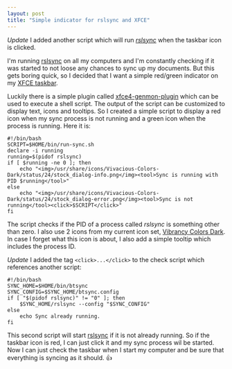 ```yaml
---
layout: post
title: "Simple indicator for rslsync and XFCE"
---
```

*Update* I added another script which will run *[rslsync][0]* when the taskbar icon is clicked.

I'm running [rslsync][0] on all my computers and I'm constantly checking if it was started to not loose any chances to sync up my documents. But this gets boring quick, so I decided that I want a simple red/green indicator on my [XFCE taskbar][1].

Luckily there is a simple plugin called [xfce4-genmon-plugin][2] which can be used to execute a shell script. The output of the script can be customized to display text, icons and tooltips. So I created a simple script to display a red icon when my sync process is not running and a green icon when the process is running. Here it is:

````
#!/bin/bash
SCRIPT=$HOME/bin/run-sync.sh
declare -i running
running=$(pidof rslsync)
if [ $running -ne 0 ]; then
	echo "<img>/usr/share/icons/Vivacious-Colors-Dark/status/24/stock_dialog-info.png</img><tool>Sync is running with PID $running</tool>"
else
	echo "<img>/usr/share/icons/Vivacious-Colors-Dark/status/24/stock_dialog-error.png</img><tool>Sync is not running</tool><click>$SCRIPT</click>"
fi
````

The script checks if the PID of a process called *rslsync* is something other than zero. I also use 2 icons from my current icon set, [Vibrancy Colors Dark][3]. In case I forget what this icon is about, I also add a simple tooltip which includes the process ID.

*Update* I added the tag `<click>...</click>` to the check script which references another script:

````
#!/bin/bash
SYNC_HOME=$HOME/bin/btsync
SYNC_CONFIG=$SYNC_HOME/btsync.config
if [ "$(pidof rslsync)" != "0" ]; then
	$SYNC_HOME/rslsync --config "$SYNC_CONFIG"
else
	echo Sync already running.
fi
````

This second script will start [rslsync][0] if it is not already running. So if the taskbar icon is red, I can just click it and my sync process wil be started. Now I can just check the taskbar when I start my computer and be sure that everything is syncing as it should. 👍

[0]: https://www.resilio.com
[1]: http://docs.xfce.org/xfce/xfce4-panel/start
[2]: http://goodies.xfce.org/projects/panel-plugins/xfce4-genmon-plugin
[3]: http://www.ravefinity.com/p/vibrancy-colors-gtk-icon-theme.html
